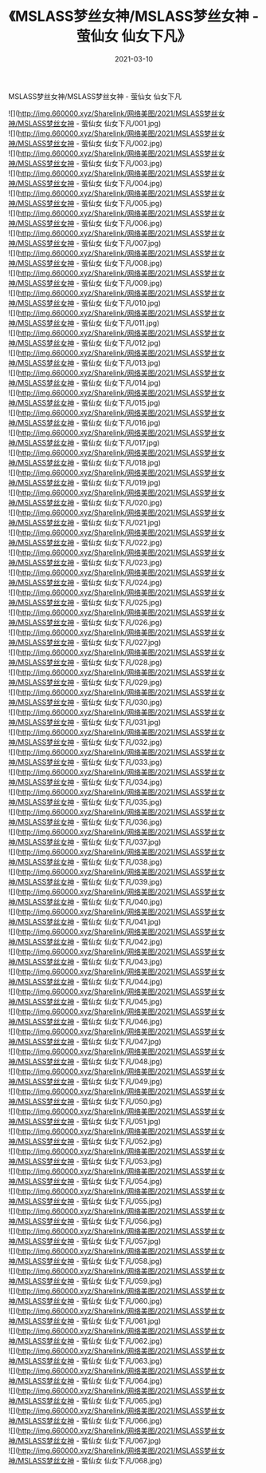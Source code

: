 ﻿---
layout: post
title:  《MSLASS梦丝女神/MSLASS梦丝女神 - 萤仙女 仙女下凡》
date:   2021-03-10
img: http://img.660000.xyz/Sharelink/网络美图/2021/MSLASS梦丝女神/MSLASS梦丝女神 - 萤仙女 仙女下凡/000.jpg
categories: [美女, 清纯, 唯美]
---

MSLASS梦丝女神/MSLASS梦丝女神 - 萤仙女 仙女下凡

 ![](http://img.660000.xyz/Sharelink/网络美图/2021/MSLASS梦丝女神/MSLASS梦丝女神 - 萤仙女 仙女下凡/001.jpg) <br>![](http://img.660000.xyz/Sharelink/网络美图/2021/MSLASS梦丝女神/MSLASS梦丝女神 - 萤仙女 仙女下凡/002.jpg) <br>![](http://img.660000.xyz/Sharelink/网络美图/2021/MSLASS梦丝女神/MSLASS梦丝女神 - 萤仙女 仙女下凡/003.jpg) <br>![](http://img.660000.xyz/Sharelink/网络美图/2021/MSLASS梦丝女神/MSLASS梦丝女神 - 萤仙女 仙女下凡/004.jpg) <br>![](http://img.660000.xyz/Sharelink/网络美图/2021/MSLASS梦丝女神/MSLASS梦丝女神 - 萤仙女 仙女下凡/005.jpg) <br>![](http://img.660000.xyz/Sharelink/网络美图/2021/MSLASS梦丝女神/MSLASS梦丝女神 - 萤仙女 仙女下凡/006.jpg) <br>![](http://img.660000.xyz/Sharelink/网络美图/2021/MSLASS梦丝女神/MSLASS梦丝女神 - 萤仙女 仙女下凡/007.jpg) <br>![](http://img.660000.xyz/Sharelink/网络美图/2021/MSLASS梦丝女神/MSLASS梦丝女神 - 萤仙女 仙女下凡/008.jpg) <br>![](http://img.660000.xyz/Sharelink/网络美图/2021/MSLASS梦丝女神/MSLASS梦丝女神 - 萤仙女 仙女下凡/009.jpg) <br>![](http://img.660000.xyz/Sharelink/网络美图/2021/MSLASS梦丝女神/MSLASS梦丝女神 - 萤仙女 仙女下凡/010.jpg) <br>![](http://img.660000.xyz/Sharelink/网络美图/2021/MSLASS梦丝女神/MSLASS梦丝女神 - 萤仙女 仙女下凡/011.jpg) <br>![](http://img.660000.xyz/Sharelink/网络美图/2021/MSLASS梦丝女神/MSLASS梦丝女神 - 萤仙女 仙女下凡/012.jpg) <br>![](http://img.660000.xyz/Sharelink/网络美图/2021/MSLASS梦丝女神/MSLASS梦丝女神 - 萤仙女 仙女下凡/013.jpg) <br>![](http://img.660000.xyz/Sharelink/网络美图/2021/MSLASS梦丝女神/MSLASS梦丝女神 - 萤仙女 仙女下凡/014.jpg) <br>![](http://img.660000.xyz/Sharelink/网络美图/2021/MSLASS梦丝女神/MSLASS梦丝女神 - 萤仙女 仙女下凡/015.jpg) <br>![](http://img.660000.xyz/Sharelink/网络美图/2021/MSLASS梦丝女神/MSLASS梦丝女神 - 萤仙女 仙女下凡/016.jpg) <br>![](http://img.660000.xyz/Sharelink/网络美图/2021/MSLASS梦丝女神/MSLASS梦丝女神 - 萤仙女 仙女下凡/017.jpg) <br>![](http://img.660000.xyz/Sharelink/网络美图/2021/MSLASS梦丝女神/MSLASS梦丝女神 - 萤仙女 仙女下凡/018.jpg) <br>![](http://img.660000.xyz/Sharelink/网络美图/2021/MSLASS梦丝女神/MSLASS梦丝女神 - 萤仙女 仙女下凡/019.jpg) <br>![](http://img.660000.xyz/Sharelink/网络美图/2021/MSLASS梦丝女神/MSLASS梦丝女神 - 萤仙女 仙女下凡/020.jpg) <br>![](http://img.660000.xyz/Sharelink/网络美图/2021/MSLASS梦丝女神/MSLASS梦丝女神 - 萤仙女 仙女下凡/021.jpg) <br>![](http://img.660000.xyz/Sharelink/网络美图/2021/MSLASS梦丝女神/MSLASS梦丝女神 - 萤仙女 仙女下凡/022.jpg) <br>![](http://img.660000.xyz/Sharelink/网络美图/2021/MSLASS梦丝女神/MSLASS梦丝女神 - 萤仙女 仙女下凡/023.jpg) <br>![](http://img.660000.xyz/Sharelink/网络美图/2021/MSLASS梦丝女神/MSLASS梦丝女神 - 萤仙女 仙女下凡/024.jpg) <br>![](http://img.660000.xyz/Sharelink/网络美图/2021/MSLASS梦丝女神/MSLASS梦丝女神 - 萤仙女 仙女下凡/025.jpg) <br>![](http://img.660000.xyz/Sharelink/网络美图/2021/MSLASS梦丝女神/MSLASS梦丝女神 - 萤仙女 仙女下凡/026.jpg) <br>![](http://img.660000.xyz/Sharelink/网络美图/2021/MSLASS梦丝女神/MSLASS梦丝女神 - 萤仙女 仙女下凡/027.jpg) <br>![](http://img.660000.xyz/Sharelink/网络美图/2021/MSLASS梦丝女神/MSLASS梦丝女神 - 萤仙女 仙女下凡/028.jpg) <br>![](http://img.660000.xyz/Sharelink/网络美图/2021/MSLASS梦丝女神/MSLASS梦丝女神 - 萤仙女 仙女下凡/029.jpg) <br>![](http://img.660000.xyz/Sharelink/网络美图/2021/MSLASS梦丝女神/MSLASS梦丝女神 - 萤仙女 仙女下凡/030.jpg) <br>![](http://img.660000.xyz/Sharelink/网络美图/2021/MSLASS梦丝女神/MSLASS梦丝女神 - 萤仙女 仙女下凡/031.jpg) <br>![](http://img.660000.xyz/Sharelink/网络美图/2021/MSLASS梦丝女神/MSLASS梦丝女神 - 萤仙女 仙女下凡/032.jpg) <br>![](http://img.660000.xyz/Sharelink/网络美图/2021/MSLASS梦丝女神/MSLASS梦丝女神 - 萤仙女 仙女下凡/033.jpg) <br>![](http://img.660000.xyz/Sharelink/网络美图/2021/MSLASS梦丝女神/MSLASS梦丝女神 - 萤仙女 仙女下凡/034.jpg) <br>![](http://img.660000.xyz/Sharelink/网络美图/2021/MSLASS梦丝女神/MSLASS梦丝女神 - 萤仙女 仙女下凡/035.jpg) <br>![](http://img.660000.xyz/Sharelink/网络美图/2021/MSLASS梦丝女神/MSLASS梦丝女神 - 萤仙女 仙女下凡/036.jpg) <br>![](http://img.660000.xyz/Sharelink/网络美图/2021/MSLASS梦丝女神/MSLASS梦丝女神 - 萤仙女 仙女下凡/037.jpg) <br>![](http://img.660000.xyz/Sharelink/网络美图/2021/MSLASS梦丝女神/MSLASS梦丝女神 - 萤仙女 仙女下凡/038.jpg) <br>![](http://img.660000.xyz/Sharelink/网络美图/2021/MSLASS梦丝女神/MSLASS梦丝女神 - 萤仙女 仙女下凡/039.jpg) <br>![](http://img.660000.xyz/Sharelink/网络美图/2021/MSLASS梦丝女神/MSLASS梦丝女神 - 萤仙女 仙女下凡/040.jpg) <br>![](http://img.660000.xyz/Sharelink/网络美图/2021/MSLASS梦丝女神/MSLASS梦丝女神 - 萤仙女 仙女下凡/041.jpg) <br>![](http://img.660000.xyz/Sharelink/网络美图/2021/MSLASS梦丝女神/MSLASS梦丝女神 - 萤仙女 仙女下凡/042.jpg) <br>![](http://img.660000.xyz/Sharelink/网络美图/2021/MSLASS梦丝女神/MSLASS梦丝女神 - 萤仙女 仙女下凡/043.jpg) <br>![](http://img.660000.xyz/Sharelink/网络美图/2021/MSLASS梦丝女神/MSLASS梦丝女神 - 萤仙女 仙女下凡/044.jpg) <br>![](http://img.660000.xyz/Sharelink/网络美图/2021/MSLASS梦丝女神/MSLASS梦丝女神 - 萤仙女 仙女下凡/045.jpg) <br>![](http://img.660000.xyz/Sharelink/网络美图/2021/MSLASS梦丝女神/MSLASS梦丝女神 - 萤仙女 仙女下凡/046.jpg) <br>![](http://img.660000.xyz/Sharelink/网络美图/2021/MSLASS梦丝女神/MSLASS梦丝女神 - 萤仙女 仙女下凡/047.jpg) <br>![](http://img.660000.xyz/Sharelink/网络美图/2021/MSLASS梦丝女神/MSLASS梦丝女神 - 萤仙女 仙女下凡/048.jpg) <br>![](http://img.660000.xyz/Sharelink/网络美图/2021/MSLASS梦丝女神/MSLASS梦丝女神 - 萤仙女 仙女下凡/049.jpg) <br>![](http://img.660000.xyz/Sharelink/网络美图/2021/MSLASS梦丝女神/MSLASS梦丝女神 - 萤仙女 仙女下凡/050.jpg) <br>![](http://img.660000.xyz/Sharelink/网络美图/2021/MSLASS梦丝女神/MSLASS梦丝女神 - 萤仙女 仙女下凡/051.jpg) <br>![](http://img.660000.xyz/Sharelink/网络美图/2021/MSLASS梦丝女神/MSLASS梦丝女神 - 萤仙女 仙女下凡/052.jpg) <br>![](http://img.660000.xyz/Sharelink/网络美图/2021/MSLASS梦丝女神/MSLASS梦丝女神 - 萤仙女 仙女下凡/053.jpg) <br>![](http://img.660000.xyz/Sharelink/网络美图/2021/MSLASS梦丝女神/MSLASS梦丝女神 - 萤仙女 仙女下凡/054.jpg) <br>![](http://img.660000.xyz/Sharelink/网络美图/2021/MSLASS梦丝女神/MSLASS梦丝女神 - 萤仙女 仙女下凡/055.jpg) <br>![](http://img.660000.xyz/Sharelink/网络美图/2021/MSLASS梦丝女神/MSLASS梦丝女神 - 萤仙女 仙女下凡/056.jpg) <br>![](http://img.660000.xyz/Sharelink/网络美图/2021/MSLASS梦丝女神/MSLASS梦丝女神 - 萤仙女 仙女下凡/057.jpg) <br>![](http://img.660000.xyz/Sharelink/网络美图/2021/MSLASS梦丝女神/MSLASS梦丝女神 - 萤仙女 仙女下凡/058.jpg) <br>![](http://img.660000.xyz/Sharelink/网络美图/2021/MSLASS梦丝女神/MSLASS梦丝女神 - 萤仙女 仙女下凡/059.jpg) <br>![](http://img.660000.xyz/Sharelink/网络美图/2021/MSLASS梦丝女神/MSLASS梦丝女神 - 萤仙女 仙女下凡/060.jpg) <br>![](http://img.660000.xyz/Sharelink/网络美图/2021/MSLASS梦丝女神/MSLASS梦丝女神 - 萤仙女 仙女下凡/061.jpg) <br>![](http://img.660000.xyz/Sharelink/网络美图/2021/MSLASS梦丝女神/MSLASS梦丝女神 - 萤仙女 仙女下凡/062.jpg) <br>![](http://img.660000.xyz/Sharelink/网络美图/2021/MSLASS梦丝女神/MSLASS梦丝女神 - 萤仙女 仙女下凡/063.jpg) <br>![](http://img.660000.xyz/Sharelink/网络美图/2021/MSLASS梦丝女神/MSLASS梦丝女神 - 萤仙女 仙女下凡/064.jpg) <br>![](http://img.660000.xyz/Sharelink/网络美图/2021/MSLASS梦丝女神/MSLASS梦丝女神 - 萤仙女 仙女下凡/065.jpg) <br>![](http://img.660000.xyz/Sharelink/网络美图/2021/MSLASS梦丝女神/MSLASS梦丝女神 - 萤仙女 仙女下凡/066.jpg) <br>![](http://img.660000.xyz/Sharelink/网络美图/2021/MSLASS梦丝女神/MSLASS梦丝女神 - 萤仙女 仙女下凡/067.jpg) <br>![](http://img.660000.xyz/Sharelink/网络美图/2021/MSLASS梦丝女神/MSLASS梦丝女神 - 萤仙女 仙女下凡/068.jpg) <br>